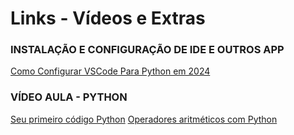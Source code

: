 # Links - Vídeos e Extras


### INSTALAÇÃO E CONFIGURAÇÃO DE IDE E OUTROS APP
[Como Configurar VSCode Para Python em 2024](https://www.youtube.com/watch?v=BSjdcLzgfIw&t=10s)

### VÍDEO AULA - PYTHON

[Seu primeiro código Python](https://www.youtube.com/watch?v=-vpNfWtVufY&list=PLyqOvdQmGdTSEPnO0DKgHlkXb8x3cyglD&index=3)
[Operadores aritméticos com Python](https://www.youtube.com/watch?v=g9B9K8Xt4A8&list=PLyqOvdQmGdTSEPnO0DKgHlkXb8x3cyglD&index=4)

